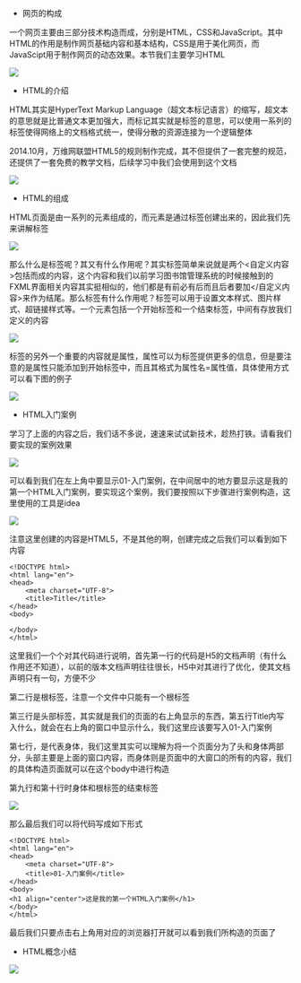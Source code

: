 - 网页的构成

一个网页主要由三部分技术构造而成，分别是HTML，CSS和JavaScript。其中HTML的作用是制作网页基础内容和基本结构，CSS是用于美化网页，而JavaScipt用于制作网页的动态效果。本节我们主要学习HTML

![](D:/Rolin的学习笔记/youdaonote-pull/youdaonote/youdaonote-images/WEBRESOURCEd9b8cb8f13764b08c46ab0d597fac99e.png)

- HTML的介绍

HTML其实是HyperText Markup Language（超文本标记语言）的缩写，超文本的意思就是比普通文本更加强大，而标记其实就是标签的意思，可以使用一系列的标签使得网络上的文档格式统一，使得分散的资源连接为一个逻辑整体

2014.10月，万维网联盟HTML5的规则制作完成，其不但提供了一套完整的规范，还提供了一套免费的教学文档，后续学习中我们会使用到这个文档

![](D:/Rolin的学习笔记/youdaonote-pull/youdaonote/youdaonote-images/WEBRESOURCE2786dab7d3c1ed14a2b8657d8d07e023.png)

- HTML的组成

HTML页面是由一系列的元素组成的，而元素是通过标签创建出来的，因此我们先来讲解标签

![](D:/Rolin的学习笔记/youdaonote-pull/youdaonote/youdaonote-images/WEBRESOURCEb9816b4641da1e28d6588b4a98cc8305.png)

那么什么是标签呢？其又有什么作用呢？其实标签简单来说就是两个<自定义内容>包括而成的内容，这个内容和我们以前学习图书馆管理系统的时候接触到的FXML界面相关内容其实挺相似的，他们都是有前必有后而且后者要加</自定义内容>来作为结尾。那么标签有什么作用呢？标签可以用于设置文本样式、图片样式、超链接样式等。一个元素包括一个开始标签和一个结束标签，中间有存放我们定义的内容

![](D:/Rolin的学习笔记/youdaonote-pull/youdaonote/youdaonote-images/WEBRESOURCEe935ffec52fa75a3536a5a66a622e3ea.png)

标签的另外一个重要的内容就是属性，属性可以为标签提供更多的信息，但是要注意的是属性只能添加到开始标签中，而且其格式为属性名=属性值，具体使用方式可以看下图的例子

![](D:/Rolin的学习笔记/youdaonote-pull/youdaonote/youdaonote-images/WEBRESOURCE47dafcfe5c0259519e66a2589f547958.png)

- HTML入门案例

学习了上面的内容之后，我们话不多说，速速来试试新技术，趁热打铁。请看我们要实现的案例效果

![](D:/Rolin的学习笔记/youdaonote-pull/youdaonote/youdaonote-images/WEBRESOURCEac1a1d7554e471971e7c4cc24054733b.png)

可以看到我们在左上角中要显示01-入门案例，在中间居中的地方要显示这是我的第一个HTML入门案例，要实现这个案例，我们要按照以下步骤进行案例构造，这里使用的工具是idea

![](D:/Rolin的学习笔记/youdaonote-pull/youdaonote/youdaonote-images/WEBRESOURCE898a32601f54628a153b1357f1faf438.png)

注意这里创建的内容是HTML5，不是其他的啊，创建完成之后我们可以看到如下内容

```
<!DOCTYPE html>
<html lang="en">
<head>
    <meta charset="UTF-8">
    <title>Title</title>
</head>
<body>

</body>
</html>
```

这里我们一个个对其代码进行说明，首先第一行的代码是H5的文档声明（有什么作用还不知道），以前的版本文档声明往往很长，H5中对其进行了优化，使其文档声明只有一句，方便不少

第二行是根标签，注意一个文件中只能有一个根标签

第三行<head>是头部标签，其实就是我们的页面的右上角显示的东西，第五行Title内写入什么，就会在右上角的窗口中显示什么，我们这里应该要写入01-入门案例

第七行<body>，是代表身体，我们这里其实可以理解为将一个页面分为了头和身体两部分，头部主要是上面的窗口内容，而身体则是页面中的大窗口的所有的内容，我们的具体构造页面就可以在这个body中进行构造

第九行和第十行时身体和根标签的结束标签

![](D:/Rolin的学习笔记/youdaonote-pull/youdaonote/youdaonote-images/WEBRESOURCE28263e3266c830926a03c1f2be589585.png)

那么最后我们可以将代码写成如下形式

```
<!DOCTYPE html>
<html lang="en">
<head>
    <meta charset="UTF-8">
    <title>01-入门案例</title>
</head>
<body>
<h1 align="center">这是我的第一个HTML入门案例</h1>
</body>
</html>
```

最后我们只要点击右上角用对应的浏览器打开就可以看到我们所构造的页面了

- HTML概念小结

![](D:/Rolin的学习笔记/youdaonote-pull/youdaonote/youdaonote-images/WEBRESOURCE9d0c8f3e90cdade6044af33fab18b0ad.png)

